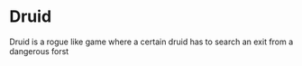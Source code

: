 # Druid
Druid is a rogue like game where a certain druid has to search an exit from a dangerous forst
